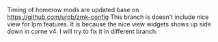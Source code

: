 Timing of homerow mods are updated base on https://github.com/urob/zmk-config
This branch is doesn't include nice view for lpm features. It is because the nice view widgets shows up side down in corne v4. I will try to fix it in different branch.
